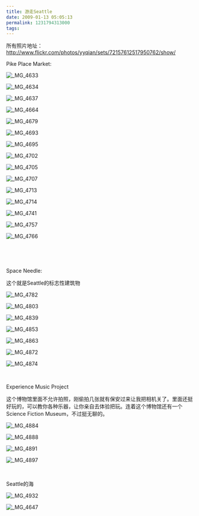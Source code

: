 ```yaml
---
title: 游走Seattle
date: 2009-01-13 05:05:13
permalink: 1231794313000
tags: 
---
```


<p>所有照片地址：<a title="http://www.flickr.com/photos/yyqian/sets/72157612517950762/show/" href="http://www.flickr.com/photos/yyqian/sets/72157612517950762/show/">http://www.flickr.com/photos/yyqian/sets/72157612517950762/show/</a></p>  <p>Pike Place Market:</p>  <p><img alt="_MG_4633" src="http://static.flickr.com/3465/3194177430_ee75d5d5e0.jpg" border="0" /></p>  <p><img alt="_MG_4634" src="http://static.flickr.com/3519/3194179314_f8a7468d04.jpg" border="0" /></p>  <p><img alt="_MG_4637" src="http://static.flickr.com/3088/3193337093_4834993e91.jpg" border="0" /></p>  <p><img alt="_MG_4664" src="http://static.flickr.com/3489/3194198706_c2256cff44.jpg" border="0" /></p>  <p><img alt="_MG_4679" src="http://static.flickr.com/3417/3194206520_a5d29e94fa.jpg" border="0" /></p>  <p><img alt="_MG_4693" src="http://static.flickr.com/3431/3194215652_09412e7dd8.jpg" border="0" /></p>  <p><img alt="_MG_4695" src="http://static.flickr.com/3370/3193372487_ac45168dfe.jpg" border="0" /></p>  <p><img alt="_MG_4702" src="http://static.flickr.com/3528/3193377841_5e7babf406.jpg" border="0" /></p>  <p><img alt="_MG_4705" src="http://static.flickr.com/3349/3193380029_b626063f0e.jpg" border="0" /></p>  <p><img alt="_MG_4707" src="http://static.flickr.com/3302/3194227134_524a1be8f7.jpg" border="0" /></p>  <p><img alt="_MG_4713" src="http://static.flickr.com/3534/3193384049_e82e4bb8ea.jpg" border="0" /></p>  <p><img alt="_MG_4714" src="http://static.flickr.com/3299/3194231570_2da6e2bc59.jpg" border="0" /></p>  <p><img alt="_MG_4741" src="http://static.flickr.com/3302/3194248684_654ac7e721.jpg" border="0" /></p>  <p><img alt="_MG_4757" src="http://static.flickr.com/3255/3193414859_45e6bd854f.jpg" border="0" /></p>  <p><img alt="_MG_4766" src="http://static.flickr.com/3309/3194262154_64b5154dc6.jpg" border="0" /></p>  <p>&#160;</p>  <p>&#160;</p>  <p>Space Needle:</p>  <p>这个就是Seattle的标志性建筑物</p>  <p><img alt="_MG_4782" src="http://static.flickr.com/3351/3194269422_6b15961809.jpg" border="0" /></p>  <p><img alt="_MG_4803" src="http://static.flickr.com/3514/3193432005_21c8c3952d.jpg" border="0" /></p>  <p><img alt="_MG_4839" src="http://static.flickr.com/3329/3194287044_a2081e91d6.jpg" border="0" /></p>  <p><img alt="_MG_4853" src="http://static.flickr.com/3456/3194291530_7510405ab4.jpg" border="0" /></p>  <p><img alt="_MG_4863" src="http://static.flickr.com/3302/3194297820_728bb07e94.jpg" border="0" /></p>  <p><img alt="_MG_4872" src="http://static.flickr.com/3308/3193456689_72f23dc40e.jpg" border="0" /></p>  <p><img alt="_MG_4874" src="http://static.flickr.com/3312/3194303292_634953c4f7.jpg" border="0" /></p>  <p>&#160;</p>  <p>Experience Music Project</p>  <p>这个博物馆里面不允许拍照，刚偷拍几张就有保安过来让我把相机关了。里面还挺好玩的，可以教你各种乐器，让你亲自去体验把玩。连着这个博物馆还有一个Science Fiction Museum，不过挺无聊的。</p>  <p><img alt="_MG_4884" src="http://static.flickr.com/3433/3193466069_6797eeb147.jpg" border="0" /></p>  <p><img alt="_MG_4888" src="http://static.flickr.com/3377/3194313560_7eaf646094.jpg" border="0" /></p>  <p><img alt="_MG_4891" src="http://static.flickr.com/3363/3194315390_377f074b7a.jpg" border="0" /></p>  <p><img alt="_MG_4897" src="http://static.flickr.com/3432/3193472999_e137205d88.jpg" border="0" /></p>  <p>&#160;</p>  <p>Seattle的海</p>  <p><img alt="_MG_4932" src="http://static.flickr.com/3379/3193488833_819b832e7d.jpg" border="0" /></p>  <p><img alt="_MG_4647" src="http://static.flickr.com/3333/3194190980_d0031b8daf.jpg" border="0" /></p>